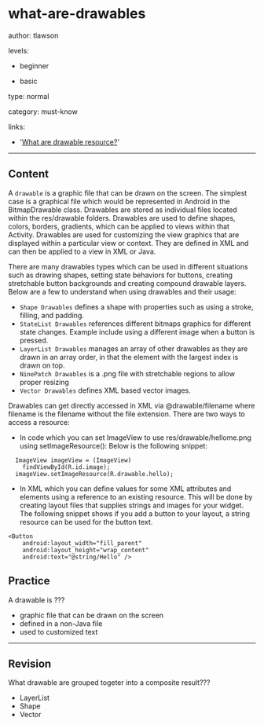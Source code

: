 # what-are-drawables
author: tlawson

levels:

  - beginner

  - basic

type: normal

category: must-know

links:

  - '[What are drawable resource?](https://developer.android.com/guide/topics/resources/drawable-resource.html)'

---
## Content

A `drawable` is a graphic file that can be drawn on the screen. The simplest case is a graphical file which would be represented in Android in the BitmapDrawable class. Drawables are stored as individual files located within the res/drawable folders. Drawables are used to define shapes, colors, borders, gradients, which can be applied to views within that Activity. Drawables are used for customizing the view graphics that are displayed within a particular view or context. They are defined in XML and can then be applied to a view in XML or Java.

There are many drawables types which can be used in different situations such as drawing shapes, setting state behaviors for buttons, creating stretchable button backgrounds and creating compound drawable layers. Below are a few to understand when using drawables and their usage:

* `Shape Drawables` defines a shape with properties such as using a stroke, filling, and padding.
* `StateList Drawables` references different bitmaps graphics for different state changes. Example include using a different image when a button is pressed.  
* `LayerList Drawables` manages an array of other drawables as they are drawn in an array order, in that the element with the largest index is drawn on top. 
* `NinePatch Drawables` is a .png file with stretchable regions to allow proper resizing 
* `Vector Drawables` defines XML based vector images.

Drawables can get directly accessed in XML via @drawable/filename where filename is the filename without the file extension. There are two ways to access a resource:

*	In code which you can set ImageView to use res/drawable/hellome.png using setImageResource():
  Below is the following snippet:

```
  ImageView imageView = (ImageView) 
    findViewById(R.id.image);
  imageView.setImageResource(R.drawable.hello);
```
*	In XML which you can define values for some XML attributes and elements using a reference to an existing resource. This will be done     by creating layout files that supplies strings and images for your widget. The following snippet shows if you add a button to your       layout, a string resource can be used for the button text. 
```
<Button
    android:layout_width="fill_parent"
    android:layout_height="wrap_content"
    android:text="@string/Hello" />
```

## Practice

A drawable is ???

* graphic file that can be drawn on the screen
* defined in a non-Java file
* used to customized text

---
## Revision

What drawable are grouped togeter into a composite result???

* LayerList
* Shape
* Vector

